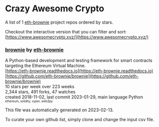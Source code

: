 # Crazy Awesome Crypto
A list of 1 [eth-brownie](https://github.com/eth-brownie) project repos ordered by stars.  

Checkout the interactive version that you can filter and sort: 
[https://www.awesomecrypto.xyz/](https://www.awesomecrypto.xyz/)  


### [brownie](https://github.com/eth-brownie/brownie) by [eth-brownie](https://github.com/eth-brownie)  
A Python-based development and testing framework for smart contracts targeting the Ethereum Virtual Machine.  
[https://eth-brownie.readthedocs.io](https://eth-brownie.readthedocs.io)  
[https://github.com/eth-brownie/brownie](https://github.com/eth-brownie/brownie)  
10 stars per week over 223 weeks  
2,344 stars, 491 forks, 47 watches  
created 2018-11-02, last commit 2023-01-29, main language Python  
<sub><sup>ethereum, solidity, vyper, web3py</sup></sub>


This file was automatically generated on 2023-02-13.  

To curate your own github list, simply clone and change the input csv file.  